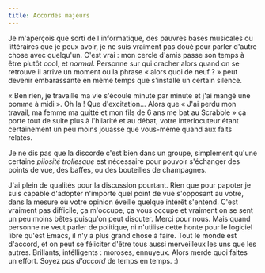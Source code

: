 ```yaml
---
title: Accordés majeurs
---
```


Je m'aperçois que sorti de l'informatique, des pauvres bases musicales ou
littéraires que je peux avoir, je ne suis vraiment pas doué pour parler
d'autre chose avec quelqu'un. C'est vrai : mon cercle d'amis passe son temps à
être plutôt cool, et _normal_. Personne sur qui cracher alors quand on se
retrouve il arrive un moment ou la phrase « alors quoi de neuf ? » peut
devenir embarassante en même temps que s'installe un certain silence.

« Ben rien, je travaille ma vie s'écoule minute par minute et j'ai mangé une
pomme à midi ». Oh la ! Que d'excitation... Alors que « J'ai perdu mon
travail, ma femme ma quitté et mon fils de 6 ans me bat au Scrabble » ça porte
tout de suite plus à l'hilarité et au débat, votre interlocuteur étant
certainement un peu moins jouasse que vous-même quand aux faits relatés.

Je ne dis pas que la discorde c'est bien dans un groupe, simplement qu'une
certaine _pilosité trollesque_ est nécessaire pour pouvoir s'échanger des
points de vue, des baffes, ou des bouteilles de champagnes.

J'ai plein de qualités pour la discussion pourtant. Rien que pour papoter je
suis capable d'adopter n'importe quel point de vue s'opposant au votre, dans
la mesure où votre opinion éveille quelque intérêt s'entend. C'est vraiment
pas difficile, ça m'occupe, ça vous occupe et vraiment on se sent un peu moins
bêtes puisqu'on peut discuter. Merci pour nous. Mais quand personne ne veut
parler de politique, ni n'utilise cette honte pour le logiciel libre qu'est
Emacs, il n'y a plus grand chose à faire. Tout le monde est d'accord, et on
peut se féliciter d'être tous aussi merveilleux les uns que les autres.
Brillants, intélligents : moroses, ennuyeux. Alors merde quoi faites un
effort. Soyez _pas d'accord_ de temps en temps. :)


